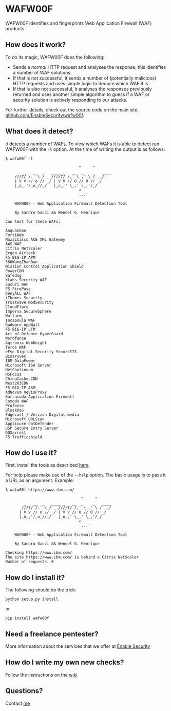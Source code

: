 # WAFW00F

WAFW00F identifies and fingerprints Web Application Firewall (WAF) products.

## How does it work?

To do its magic, WAFW00F does the following:

- Sends a _normal_ HTTP request and analyses the response; this identifies a
  number of WAF solutions.
- If that is not successful, it sends a number of (potentially malicious) HTTP
  requests and uses simple logic to deduce which WAF it is.
- If that is also not successful, it analyses the responses previously
  returned and uses another simple algorithm to guess if a WAF or security
  solution is actively responding to our attacks.

For further details, check out the source code on the main site,
[github.com/EnableSecurity/wafw00f](https://github.com/EnableSecurity/wafw00f).

## What does it detect?

It detects a number of WAFs. To view which WAFs it is able to detect run
WAFW00F with the `-l` option. At the time of writing the output is as follows:

    $ wafw00f -l

                                    ^     ^
            _   __  _   ____ _   __  _    _   ____
        ///7/ /.' \ / __////7/ /,' \ ,' \ / __/
        | V V // o // _/ | V V // 0 // 0 // _/
        |_n_,'/_n_//_/   |_n_,' \_,' \_,'/_/
                                    <
                                    ...'

        WAFW00F - Web Application Firewall Detection Tool

        By Sandro Gauci && Wendel G. Henrique

    Can test for these WAFs:

    Anquanbao
    FortiWeb
    NaxsiCisco ACE XML Gateway
    AWS WAF
    Citrix NetScaler
    Ergon Airlock
    F5 BIG-IP APM
    360WangZhanBao
    Mission Control Application Shield
    PowerCDN
    Safedog
    XLabs Security WAF
    Sucuri WAF
    F5 FirePass
    DenyALL WAF
    iThemes Security
    Trustwave ModSecurity
    CloudFlare
    Imperva SecureSphere
    Wallarm
    Incapsula WAF
    Radware AppWall
    F5 BIG-IP LTM
    Art of Defence HyperGuard
    Wordfence
    Aqtronix WebKnight
    Teros WAF
    eEye Digital Security SecureIIS
    BinarySec
    IBM DataPower
    Microsoft ISA Server
    NetContinuum
    NSFocus
    ChinaCache-CDN
    West263CDN
    F5 BIG-IP ASM
    AdNovum nevisProxy
    Barracuda Application Firewall
    Comodo WAF
    Profense
    BlockDoS
    Edgecast / Verizon Digital media
    Microsoft URLScan
    Applicure dotDefender
    USP Secure Entry Server
    DOSarrest
    F5 Trafficshield


## How do I use it?

First, install the tools as described [here](#how-do-i-install-it).

For help please make use of the `--help` option. The basic usage is to pass it
a URL as an argument. Example:

    $ wafw00f https://www.ibm.com/

                                     ^     ^
            _   __  _   ____ _   __  _    _   ____
           ///7/ /.' \ / __////7/ /,' \ ,' \ / __/
          | V V // o // _/ | V V // 0 // 0 // _/
          |_n_,'/_n_//_/   |_n_,' \_,' \_,'/_/
                                    <
                                     ...'

        WAFW00F - Web Application Firewall Detection Tool

        By Sandro Gauci && Wendel G. Henrique

    Checking https://www.ibm.com/
    The site https://www.ibm.com/ is behind a Citrix NetScaler
    Number of requests: 6


## How do I install it?

The following should do the trick:

    python setup.py install

or

    pip install wafw00f

## Need a freelance pentester?

More information about the services that we offer at [Enable Security](http://enablesecurity.com/)

## How do I write my own new checks?

Follow the instructions on the [wiki](https://github.com/EnableSecurity/wafw00f/wiki/How-to-write-new-WAF-checks)

## Questions?

Contact [me](mailto:sandro@enablesecurity.com)

